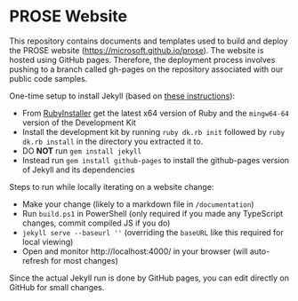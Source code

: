 # PROSE Website

This repository contains documents and templates used to build and deploy the PROSE website (https://microsoft.github.io/prose). The website is hosted using GitHub pages. Therefore, the deployment process involves pushing to a branch called gh-pages on the repository associated with our public code samples.

One-time setup to install Jekyll (based on [these instructions](https://ntotten.com/2012/03/02/github-pages-with-jekyll-local-development-on-windows/)):
  * From [RubyInstaller](http://rubyinstaller.org/downloads/) get the latest x64 version of Ruby and the `mingw64-64` version of the Development Kit
  * Install the development kit by running `ruby dk.rb init` followed by `ruby dk.rb install` in the directory you extracted it to.
  * DO **NOT** run `gem install jekyll`
  * Instead run `gem install github-pages` to install the github-pages version of Jekyll and its dependencies

Steps to run while locally iterating on a website change:

 * Make your change (likely to a markdown file in `/documentation`)
 * Run `build.ps1` in PowerShell (only required if you made any TypeScript changes, commit compiled JS if you do)
 * `jekyll serve --baseurl ''` (overriding the `baseURL` like this required for local viewing)
 * Open and monitor http://localhost:4000/ in your browser (will auto-refresh for most changes)

Since the actual Jekyll run is done by GitHub pages, you can edit directly on GitHub for small changes.
